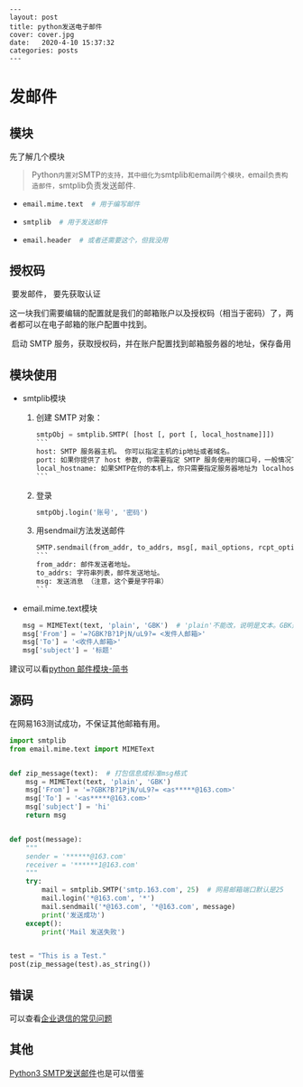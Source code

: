 ```
---
layout: post
title: python发送电子邮件
cover: cover.jpg
date:   2020-4-10 15:37:32
categories: posts
---
```

# 发邮件

## 模块

先了解几个模块

> Python`内置对`SMTP`的支持，其中细化为`smtplib`和`email`两个模块，`email`负责构造邮件，`smtplib负责发送邮件.

- ```python
  email.mime.text  # 用于编写邮件
  ```

- ```python
  smtplib  # 用于发送邮件
  ```

- ```python
  email.header  # 或者还需要这个，但我没用
  ```

## 授权码

​	要发邮件， 要先获取认证

​	这一块我们需要编辑的配置就是我们的邮箱账户以及授权码（相当于密码）了，两者都可以在电子邮箱的账户配置中找到。

​	启动 SMTP 服务，获取授权码，并在账户配置找到邮箱服务器的地址，保存备用

## 模块使用

- smtplib模块

  1. 创建 SMTP 对象：

     ```python
     smtpObj = smtplib.SMTP( [host [, port [, local_hostname]]])
     ​```
     host: SMTP 服务器主机。 你可以指定主机的ip地址或者域名。
     port: 如果你提供了 host 参数, 你需要指定 SMTP 服务使用的端口号，一般情况下SMTP端口号为25。
     local_hostname: 如果SMTP在你的本机上，你只需要指定服务器地址为 localhost 即可。 
     ​```
     ```

  2. 登录

     ```python
     smtpObj.login('账号', '密码')
     ```

  3. 用sendmail方法发送邮件

     ~~~python
     SMTP.sendmail(from_addr, to_addrs, msg[, mail_options, rcpt_options]
     ```              
     from_addr: 邮件发送者地址。
     to_addrs: 字符串列表，邮件发送地址。
     msg: 发送消息 （注意，这个要是字符串）
     ``` 
     ~~~

- email.mime.text模块

  ```python
  msg = MIMEText(text, 'plain', 'GBK')  # 'plain'不能改，说明是文本。GBK是编码可改
  msg['From'] = '=?GBK?B?1PjN/uL9?= <发件人邮箱>'
  msg['To'] = '<收件人邮箱>'
  msg['subject'] = '标题'
  ```

  

建议可以看[python 邮件模块-简书](https://www.jianshu.com/p/ff40f9635b60)



## 源码

在网易163测试成功，不保证其他邮箱有用。

```python
import smtplib
from email.mime.text import MIMEText


def zip_message(text):  # 打包信息成标准msg格式 
    msg = MIMEText(text, 'plain', 'GBK')
    msg['From'] = '=?GBK?B?1PjN/uL9?= <as*****@163.com>'
    msg['To'] = '<as*****@163.com>'
    msg['subject'] = 'hi'
    return msg


def post(message):
    """
    sender = '******@163.com'
    receiver = '******1@163.com'
    """
    try:
        mail = smtplib.SMTP('smtp.163.com', 25)  # 网易邮箱端口默认是25
        mail.login('*@163.com', '*')
        mail.sendmail('*@163.com', '*@163.com', message)
        print('发送成功')
    except():
        print('Mail 发送失败')


test = "This is a Test."
post(zip_message(test).as_string())

```

## 错误
可以查看[企业退信的常见问题](http://help.163.com/09/1224/17/5RAJ4LMH00753VB8.html)

## 其他
[Python3 SMTP发送邮件](https://www.runoob.com/python3/python3-smtp.html)也是可以借鉴
